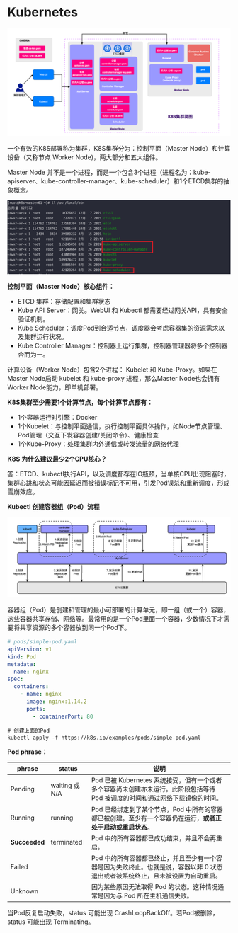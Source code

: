 # Kubernetes

![K8S架构](./8.3-asset/K8S-Arch.png)

一个有效的K8S部署称为集群，K8S集群分为：控制平面（Master Node）和计算设备（又称节点 Worker Node)，两大部分和五大组件。

Master Node 并不是一个进程，而是一个包含3个进程（进程名为：kube-apiserver、kube-controller-manager、kube-scheduler）和1个ETCD集群的抽象概念。

![K8S架构](./8.3-asset/K8S-Processes.png)


**控制平面（Master Node）核心组件：**
* ETCD 集群：存储配置和集群状态
* Kube API Server：网关。WebUI 和 Kubectl 都需要经过网关API，具有安全验证机制。
* Kube Scheduler：调度Pod到合适节点，调度器会考虑容器集的资源需求以及集群运行状况。
* Kube Controller Manager：控制器上运行集群，控制器管理器将多个控制器合而为一。

计算设备（Worker Node）包含2个进程： Kubelet 和 Kube-Proxy。如果在Master Node启动 kubelet 和 kube-proxy 进程，那么Master Node也会拥有Worker Node能力，即单机部署。

**K8S集群至少需要1个计算节点，每个计算节点都有：**

* 1个容器运行时引擎：Docker
* 1个Kubelet：与控制平面通信，执行控制平面具体操作，如Node节点管理、Pod管理（交互下发容器创建/关闭命令）、健康检查
* 1个Kube-Proxy：处理集群内外通信或转发流量的网络代理

**K8S 为什么建议最少2个CPU核心？**

答：ETCD、kubectl执行API，以及调度都存在IO瓶颈，当单核CPU出现阻塞时，集群心跳和状态可能因延迟而被错误标记不可用，引发Pod误杀和重新调度，形成雪崩效应。

**Kubectl 创建容器组（Pod）流程**

![K8S架构](./8.3-asset/K8S-Create-Node.png)

容器组（Pod）是创建和管理的最小可部署的计算单元，即一组（或一个）容器，这些容器共享存储、网络等。最常用的是一个Pod里面一个容器，少数情况下才需要将共享资源的多个容器放到同一个Pod下。

```yaml
# pods/simple-pod.yaml
apiVersion: v1
kind: Pod
metadata:
  name: nginx
spec:
  containers:
    - name: nginx
      image: nginx:1.14.2
      ports:
        - containerPort: 80
```

```shell
# 创建上面的Pod
kubectl apply -f https://k8s.io/examples/pods/simple-pod.yaml
```

**Pod phrase：**

| phrase         | status        | 说明                                                                        |
|----------------|---------------|---------------------------------------------------------------------------|
| Pending 	      | waiting 或 N/A | Pod 已被 Kubernetes 系统接受，但有一个或者多个容器尚未创建亦未运行。此阶段包括等待 Pod 被调度的时间和通过网络下载镜像的时间。 |
| Running 	      | running       | Pod 已经绑定到了某个节点，Pod 中所有的容器都已被创建。至少有一个容器仍在运行，**或者正处于启动或重启状态**。              |
| **Succeeded**	 | terminated    | Pod 中的所有容器都已成功结束，并且不会再重启。                                                 |
| Failed 	       |               | Pod 中的所有容器都已终止，并且至少有一个容器是因为失败终止。也就是说，容器以非 0 状态退出或者被系统终止，且未被设置为自动重启。       |
| Unknown        |               | 	因为某些原因无法取得 Pod 的状态。这种情况通常是因为与 Pod 所在主机通信失败。                              |

当Pod反复启动失败，status 可能出现 CrashLoopBackOff。若Pod被删除，status 可能出现 Terminating。